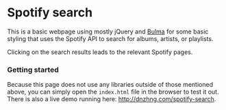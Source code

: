 # Spotify search

This is a basic webpage using mostly jQuery and [Bulma](http://bulma.io/) for some basic styling that uses the Spotify API to search for albums, artists, or playlists.

Clicking on the search results leads to the relevant Spotify pages.

### Getting started

Because this page does not use any libraries outside of those mentioned above, you can simply open the `index.html` file in the browser to test it out. There is also a live demo running here: http://dnzhng.com/spotify-search. 
